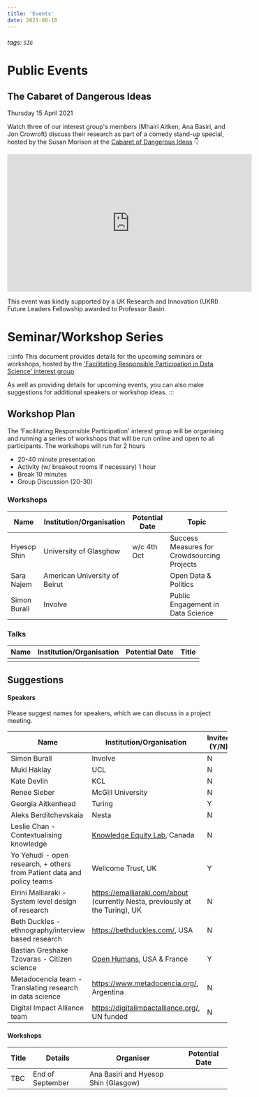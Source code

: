```yaml
---
title: 'Events'
date: 2021-08-18
---
```

###### tags: `SIG`

# Public Events

## The Cabaret of Dangerous Ideas
Thursday 15 April 2021

Watch three of our interest group's members (Mhairi Aitken, Ana Basiri, and Jon Crowroft) discuss their research as part of a comedy stand-up special, hosted by the Susan Morison at the [Cabaret of Dangerous Ideas](https://www.cabaretofdangerousideas.com) 👇

<iframe width="560" height="315" src="https://www.youtube.com/embed/reOMyLafUVY" title="YouTube video player" frameborder="0" allow="accelerometer; autoplay; clipboard-write; encrypted-media; gyroscope; picture-in-picture" allowfullscreen></iframe>

This event was kindly supported by a UK Research and Innovation (UKRI) Future Leaders Fellowship awarded to Professor Basiri.

# Seminar/Workshop Series

:::info
This document provides details for the upcoming seminars or workshops, hosted by the ['Facilitating Responsible Participation in Data Science' interest group](https://www.turing.ac.uk/research/interest-groups/facilitating-responsible-participation-data-science).

As well as providing details for upcoming events, you can also make suggestions for additional speakers or workshop ideas.
:::

## Workshop Plan

The 'Facilitating Responsible Participation' interest group will be organising and running a series of workshops that will be run online and open to all participants. The workshops will run for 2 hours

- 20-40 minute presentation
- Activity (w/ breakout rooms if necessary) 1 hour
- Break 10 minutes
- Group Discussion (20-30)

### Workshops

| Name | Institution/Organisation | Potential Date | Topic |
| ---- | ------------------------ | -------------- | ----- |
| Hyesop Shin | University of Glasghow | w/c 4th Oct | Success Measures for Crowdsourcing Projects |
| Sara Najem | American University of Beirut|  | Open Data & Politics |
| Simon Burall | Involve |  | Public Engagement in Data Science |

### Talks

| Name | Institution/Organisation | Potential Date | Title |
| ---- | ------------------------ | -------------- | ----- |
|      |                          |                |       |




## Suggestions 

#### Speakers

Please suggest names for speakers, which we can discuss in a project meeting.

| Name                  | Institution/Organisation                               | Invited (Y/N) | Agreed (Y/N) | Availability |
| --------------------- | ------------------------------------------------------ | ------------- | ------------ | ------------ |
| Simon Burall          | Involve| N | | |
| Muki Haklay           | UCL | N | | |
| Kate Devlin           | KCL | N | | |
| Renee Sieber          | McGill University| N | | |
| Georgia Aitkenhead    | Turing  | Y | | |
| Aleks Berditchevskaia | Nesta | N | | |
| Leslie Chan - Contextualising knowledge  | [Knowledge Equity Lab](https://knowledgeequitylab.ca/), Canada | N | | |
| Yo Yehudi - open research, + others from Patient data and policy teams |  Wellcome Trust, UK | Y | | |
| Eirini Malliaraki - System level design of research | https://emalliaraki.com/about (currently Nesta, previously at the Turing), UK | N | | |
| Beth Duckles - ethnography/interview based research| https://bethduckles.com/, USA | N | | |
| Bastian Greshake Tzovaras - Citizen science | [Open Humans](https://www.openhumans.org/), USA & France | Y | Y | | |
| Metadocencia team - Translating research in data science | https://www.metadocencia.org/, Argentina | N | | |
| Digital Impact Alliance team | https://digitalimpactalliance.org/, UN funded | N | | |

#### Workshops

| Title | Details | Organiser | Potential Date |
| ----- | ------- | --------- | -------------- |
| TBC   | End of September |Ana Basiri and Hyesop Shin (Glasgow) |   |          |       | October ?     | Polly Hudson          |                | |